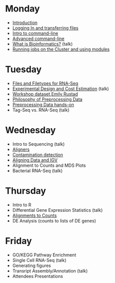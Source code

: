 Monday
=======

* [Introduction](monday/Introduction.pdf)
* [Logging In and transferring files](monday/logging-in)
* [Intro to command-line](monday/intro)
* [Advanced command-line](monday/advanced-command-line)
* [What is Bioinformatics?](monday/What_is_Bioinformatics.pdf) (talk)
* [Running jobs on the Cluster and using modules](monday/cluster)


Tuesday
=======

* [Files and Filetypes for RNA-Seq](tuesday/filetypes)
* [Experimental Design and Cost Estimation](tuesday/ExperimentalDesign.pdf) (talk)
* [Workshop dataset,Emily Rustad](tuesday/Emily-RNA-seq_data.pdf)
* [Philosophy of Preprocessing Data](tuesday/Preprocessing.pdf)
* [Preprocessing Data hands-on](tuesday/preproc)
* Tag-Seq vs. RNA-Seq (talk)


Wednesday
==========

* Intro to Sequencing (talk)
* [Aligners](wednesday/aligners)
* [Contamination detection](wednesday/contamination)
* [Aligning Data and IGV](wednesday/alignment)
* Alignment to Counts and MDS Plots
* Bacterial RNA-Seq (talk)


Thursday
==========

* Intro to R
* Differential Gene Expression Statistics (talk)
* [Alignments to Counts](thursday/counts)
* DE Analysis (counts to lists of DE genes)


Friday
=======

* GO/KEGG Pathway Enrichment
* Single Cell RNA-Seq (talk)
* Generating figures
* Transript Assembly/Annotation (talk)
* Attendees Presentations


